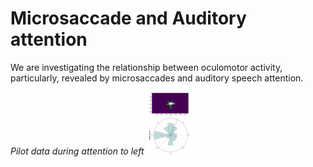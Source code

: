 # Microsaccade and Auditory attention

We are investigating the relationship between oculomotor activity, particularly, revealed by microsaccades and auditory speech attention. <br>

*Pilot data during attention to left*
<img src="images/ms_aud_1.jpg" alt="pilot result" style="max-width: 100px; max-height: 100px;">

